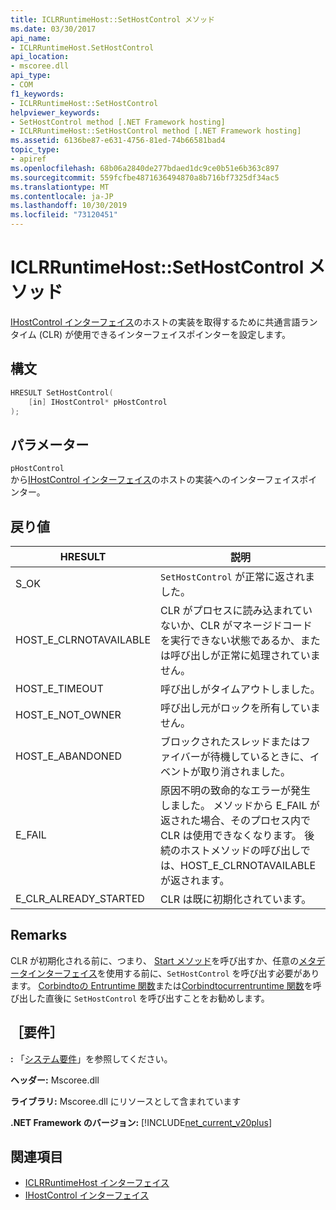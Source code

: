 ```yaml
---
title: ICLRRuntimeHost::SetHostControl メソッド
ms.date: 03/30/2017
api_name:
- ICLRRuntimeHost.SetHostControl
api_location:
- mscoree.dll
api_type:
- COM
f1_keywords:
- ICLRRuntimeHost::SetHostControl
helpviewer_keywords:
- SetHostControl method [.NET Framework hosting]
- ICLRRuntimeHost::SetHostControl method [.NET Framework hosting]
ms.assetid: 6136be87-e631-4756-81ed-74b66581bad4
topic_type:
- apiref
ms.openlocfilehash: 68b06a2840de277bdaed1dc9ce0b51e6b363c897
ms.sourcegitcommit: 559fcfbe4871636494870a8b716bf7325df34ac5
ms.translationtype: MT
ms.contentlocale: ja-JP
ms.lasthandoff: 10/30/2019
ms.locfileid: "73120451"
---
```

# <a name="iclrruntimehostsethostcontrol-method"></a>ICLRRuntimeHost::SetHostControl メソッド
[IHostControl インターフェイス](../../../../docs/framework/unmanaged-api/hosting/ihostcontrol-interface.md)のホストの実装を取得するために共通言語ランタイム (CLR) が使用できるインターフェイスポインターを設定します。  
  
## <a name="syntax"></a>構文  
  
```cpp  
HRESULT SetHostControl(  
    [in] IHostControl* pHostControl  
);  
```  
  
## <a name="parameters"></a>パラメーター  
 `pHostControl`  
 から[IHostControl インターフェイス](../../../../docs/framework/unmanaged-api/hosting/ihostcontrol-interface.md)のホストの実装へのインターフェイスポインター。  
  
## <a name="return-value"></a>戻り値  
  
|HRESULT|説明|  
|-------------|-----------------|  
|S_OK|`SetHostControl` が正常に返されました。|  
|HOST_E_CLRNOTAVAILABLE|CLR がプロセスに読み込まれていないか、CLR がマネージドコードを実行できない状態であるか、または呼び出しが正常に処理されていません。|  
|HOST_E_TIMEOUT|呼び出しがタイムアウトしました。|  
|HOST_E_NOT_OWNER|呼び出し元がロックを所有していません。|  
|HOST_E_ABANDONED|ブロックされたスレッドまたはファイバーが待機しているときに、イベントが取り消されました。|  
|E_FAIL|原因不明の致命的なエラーが発生しました。 メソッドから E_FAIL が返された場合、そのプロセス内で CLR は使用できなくなります。 後続のホストメソッドの呼び出しでは、HOST_E_CLRNOTAVAILABLE が返されます。|  
|E_CLR_ALREADY_STARTED|CLR は既に初期化されています。|  
  
## <a name="remarks"></a>Remarks  
 CLR が初期化される前に、つまり、 [Start メソッド](../../../../docs/framework/unmanaged-api/hosting/iclrruntimehost-start-method.md)を呼び出すか、任意の[メタデータインターフェイス](../../../../docs/framework/unmanaged-api/metadata/metadata-interfaces.md)を使用する前に、`SetHostControl` を呼び出す必要があります。 [Corbindtoの Entruntime 関数](../../../../docs/framework/unmanaged-api/hosting/corbindtocurrentruntime-function.md)または[Corbindtocurrentruntime 関数](../../../../docs/framework/unmanaged-api/hosting/corbindtoruntimeex-function.md)を呼び出した直後に `SetHostControl` を呼び出すことをお勧めします。  
  
## <a name="requirements"></a>［要件］  
 **:** 「[システム要件](../../../../docs/framework/get-started/system-requirements.md)」を参照してください。  
  
 **ヘッダー:** Mscoree.dll  
  
 **ライブラリ:** Mscoree.dll にリソースとして含まれています  
  
 **.NET Framework のバージョン:** [!INCLUDE[net_current_v20plus](../../../../includes/net-current-v20plus-md.md)]  
  
## <a name="see-also"></a>関連項目

- [ICLRRuntimeHost インターフェイス](../../../../docs/framework/unmanaged-api/hosting/iclrruntimehost-interface.md)
- [IHostControl インターフェイス](../../../../docs/framework/unmanaged-api/hosting/ihostcontrol-interface.md)
